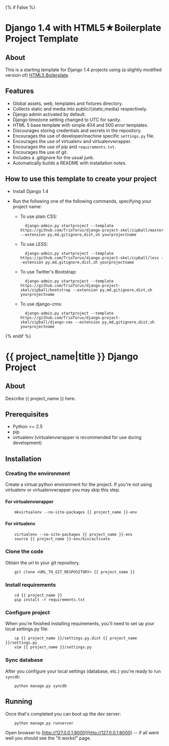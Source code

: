 {% if False %}
# Django 1.4 with HTML5★Boilerplate Project Template

## About

This is a starting template for Django 1.4 projects using (a slightly modified version of) [HTML5 Boilerplate](http://html5boilerplate.com).

## Features ##

* Global assets, web, templates and fixtures directory.
* Collects static and media into public/{static,media} respectively.
* Django admin activated by default.
* Django timezone setting changed to UTC for sanity.
* HTML 5 base template with simple 404 and 500 error templates.
* Discourages storing credentials and secrets in the repository.
* Encourages the use of developer/machine specific `settings.py` file.
* Encourages the use of virtualenv and virtualenvwrapper.
* Encourages the use of pip and `requirements.txt`.
* Encourages the use of git.
* Includes a .gitignore for the usual junk.
* Automatically builds a README with installation notes.

## How to use this template to create your project ##

* Install Django 1.4
* Run the following one of the following commands, specifying your project name:
        
    * To use plain CSS:

            django-admin.py startproject --template https://github.com/TrioTorus/django-project-skel/zipball/master --extension py,md,gitignore,dist,sh yourprojectname

    * To use LESS:

            django-admin.py startproject --template https://github.com/TrioTorus/django-project-skel/zipball/less --extension py,md,gitignore,dist,sh yourprojectname

    * To use Twitter's Bootstrap:
    
            django-admin.py startproject --template https://github.com/TrioTorus/django-project-skel/zipball/bootstrap --extension py,md,gitignore,dist,sh yourprojectname

    * To use django-cms:
    
            django-admin.py startproject --template https://github.com/TrioTorus/django-project-skel/zipball/django-cms --extension py,md,gitignore,dist,sh yourprojectname

{% endif %}
# {{ project_name|title }} Django Project #

## About ##

Describe {{ project_name }} here.

## Prerequisites ##

* Python >= 2.5
* pip
* virtualenv (virtualenvwrapper is recommended for use during development)

## Installation ##

### Creating the environment ###

Create a virtual python environment for the project.
If you're not using virtualenv or virtualenvwrapper you may skip this step.

#### For virtualenvwrapper ####

        mkvirtualenv --no-site-packages {{ project_name }}-env

#### For virtualenv ####

        virtualenv --no-site-packages {{ project_name }}-env
        source {{ project_name }}-env/bin/activate

### Clone the code ###

Obtain the url to your git repository.

        git clone <URL_TO_GIT_RESPOSITORY> {{ project_name }}

### Install requirements ###

        cd {{ project_name }}
        pip install -r requirements.txt

### Configure project ###
When you're finished installing requirements, you'll need to set up your local settings.py file:

        cp {{ project_name }}/settings.py.dist {{ project_name }}/settings.py
        vim {{ project_name }}/settings.py

### Sync database ###
After you configure your local settings (database, etc.) you're ready to run `syncdb`:

        python manage.py syncdb

## Running ##
Once that's completed you can boot up the dev server:

        python manage.py runserver

Open browser to [http://127.0.0.1:8000](http://127.0.0.1:8000) -- if all went well you should see the "It works!" page.
